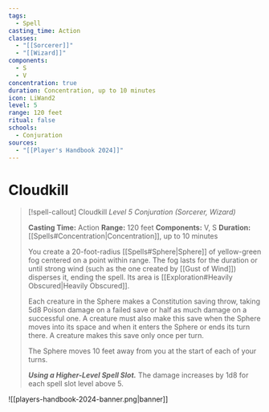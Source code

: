 ```yaml
---
tags:
  - Spell
casting_time: Action
classes:
  - "[[Sorcerer]]"
  - "[[Wizard]]"
components:
  - S
  - V
concentration: true
duration: Concentration, up to 10 minutes
icon: LiWand2
level: 5
range: 120 feet
ritual: false
schools:
  - Conjuration
sources:
  - "[[Player's Handbook 2024]]"
---
```


# Cloudkill

>[!spell-callout] Cloudkill
>_Level 5 Conjuration (Sorcerer, Wizard)_
>
>**Casting Time:** Action
>**Range:** 120 feet
>**Components:** V, S
>**Duration:** [[Spells#Concentration\|Concentration]], up to 10 minutes
>
>You create a 20-foot-radius [[Spells#Sphere\|Sphere]] of yellow-green fog centered on a point within range. The fog lasts for the duration or until strong wind (such as the one created by [[Gust of Wind]]) disperses it, ending the spell. Its area is [[Exploration#Heavily Obscured\|Heavily Obscured]].
>
>Each creature in the Sphere makes a Constitution saving throw, taking 5d8 Poison damage on a failed save or half as much damage on a successful one. A creature must also make this save when the Sphere moves into its space and when it enters the Sphere or ends its turn there. A creature makes this save only once per turn.
>
>The Sphere moves 10 feet away from you at the start of each of your turns.
>
>**_Using a Higher-Level Spell Slot._** The damage increases by 1d8 for each spell slot level above 5.


![[players-handbook-2024-banner.png|banner]]
